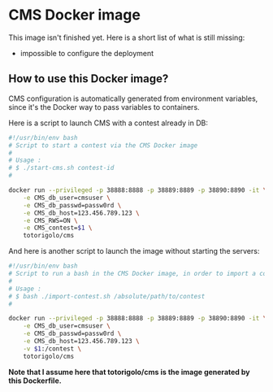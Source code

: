 # CMS Docker image

This image isn't finished yet. Here is a short list
of what is still missing:
  * impossible to configure the deployment

## How to use this Docker image?

CMS configuration is automatically generated from 
environment variables, since it's the Docker way
to pass variables to containers.

Here is a script to launch CMS with a contest already in DB:

```bash
#!/usr/bin/env bash
# Script to start a contest via the CMS Docker image
#
# Usage :
# $ ./start-cms.sh contest-id
#

docker run --privileged -p 38888:8888 -p 38889:8889 -p 38890:8890 -it \
    -e CMS_db_user=cmsuser \
    -e CMS_db_passwd=passw0rd \
    -e CMS_db_host=123.456.789.123 \
    -e CMS_RWS=ON \
    -e CMS_contest=$1 \
    totorigolo/cms
```

And here is another script to launch the image without 
starting the servers:

```bash
#!/usr/bin/env bash
# Script to run a bash in the CMS Docker image, in order to import a contest.
#
# Usage :
# $ bash ./import-contest.sh /absolute/path/to/contest
#

docker run --privileged -p 38888:8888 -p 38889:8889 -p 38890:8890 -it \
    -e CMS_db_user=cmsuser \
    -e CMS_db_passwd=passw0rd \
    -e CMS_db_host=123.456.789.123 \
    -v $1:/contest \
    totorigolo/cms
```

**Note that I assume here that totorigolo/cms is the image 
generated by this Dockerfile.**

